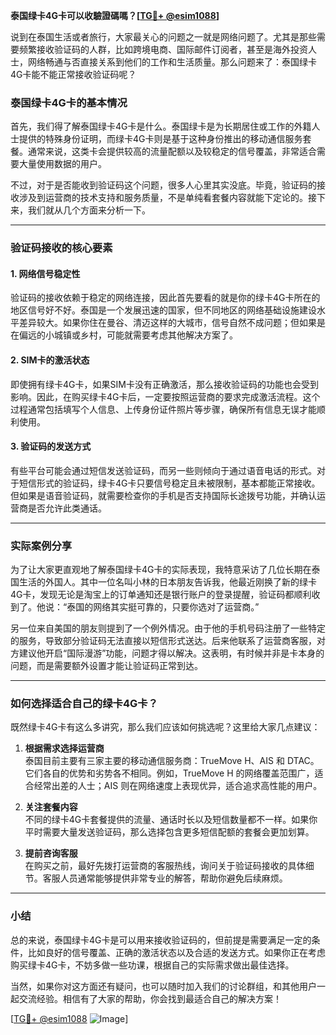 **泰国绿卡4G卡可以收驗證碼嗎？[[TG💪+ @esim1088](https://t.me/s/esim1088)]**

说到在泰国生活或者旅行，大家最关心的问题之一就是网络问题了。尤其是那些需要频繁接收验证码的人群，比如跨境电商、国际邮件订阅者，甚至是海外投资人士，网络畅通与否直接关系到他们的工作和生活质量。那么问题来了：泰国绿卡4G卡能不能正常接收验证码呢？

### 泰国绿卡4G卡的基本情况

首先，我们得了解泰国绿卡4G卡是什么。泰国绿卡是为长期居住或工作的外籍人士提供的特殊身份证明，而绿卡4G卡则是基于这种身份推出的移动通信服务套餐。通常来说，这类卡会提供较高的流量配额以及较稳定的信号覆盖，非常适合需要大量使用数据的用户。

不过，对于是否能收到验证码这个问题，很多人心里其实没底。毕竟，验证码的接收涉及到运营商的技术支持和服务质量，不是单纯看套餐内容就能下定论的。接下来，我们就从几个方面来分析一下。

---

### 验证码接收的核心要素

#### 1. 网络信号稳定性
验证码的接收依赖于稳定的网络连接，因此首先要看的就是你的绿卡4G卡所在的地区信号好不好。泰国是一个发展迅速的国家，但不同地区的网络基础设施建设水平差异较大。如果你住在曼谷、清迈这样的大城市，信号自然不成问题；但如果是在偏远的小城镇或乡村，可能就需要考虑其他解决方案了。

#### 2. SIM卡的激活状态
即使拥有绿卡4G卡，如果SIM卡没有正确激活，那么接收验证码的功能也会受到影响。因此，在购买绿卡4G卡后，一定要按照运营商的要求完成激活流程。这个过程通常包括填写个人信息、上传身份证件照片等步骤，确保所有信息无误才能顺利使用。

#### 3. 验证码的发送方式
有些平台可能会通过短信发送验证码，而另一些则倾向于通过语音电话的形式。对于短信形式的验证码，绿卡4G卡只要信号稳定且未被限制，基本都能正常接收。但如果是语音验证码，就需要检查你的手机是否支持国际长途拨号功能，并确认运营商是否允许此类通话。

---

### 实际案例分享

为了让大家更直观地了解泰国绿卡4G卡的实际表现，我特意采访了几位长期在泰国生活的外国人。其中一位名叫小林的日本朋友告诉我，他最近刚换了新的绿卡4G卡，发现无论是淘宝上的订单通知还是银行账户的登录提醒，验证码都顺利收到了。他说：“泰国的网络其实挺可靠的，只要你选对了运营商。”

另一位来自美国的朋友则提到了一个例外情况。由于他的手机号码注册了一些特定的服务，导致部分验证码无法直接以短信形式送达。后来他联系了运营商客服，对方建议他开启“国际漫游”功能，问题才得以解决。这表明，有时候并非是卡本身的问题，而是需要额外设置才能让验证码正常到达。

---

### 如何选择适合自己的绿卡4G卡？

既然绿卡4G卡有这么多讲究，那么我们应该如何挑选呢？这里给大家几点建议：

1. **根据需求选择运营商**  
   泰国目前主要有三家主要的移动通信服务商：TrueMove H、AIS 和 DTAC。它们各自的优势和劣势各不相同。例如，TrueMove H 的网络覆盖范围广，适合经常出差的人士；AIS 则在网络速度上表现优异，适合追求高性能的用户。

2. **关注套餐内容**  
   不同的绿卡4G卡套餐提供的流量、通话时长以及短信数量都不一样。如果你平时需要大量发送验证码，那么选择包含更多短信配额的套餐会更加划算。

3. **提前咨询客服**  
   在购买之前，最好先拨打运营商的客服热线，询问关于验证码接收的具体细节。客服人员通常能够提供非常专业的解答，帮助你避免后续麻烦。

---

### 小结

总的来说，泰国绿卡4G卡是可以用来接收验证码的，但前提是需要满足一定的条件，比如良好的信号覆盖、正确的激活状态以及合适的发送方式。如果你正在考虑购买绿卡4G卡，不妨多做一些功课，根据自己的实际需求做出最佳选择。

当然，如果你对这方面还有疑问，也可以随时加入我们的讨论群组，和其他用户一起交流经验。相信有了大家的帮助，你会找到最适合自己的解决方案！

[[TG💪+ @esim1088](https://t.me/s/esim1088) ![Image](https://i.postimg.cc/4NQfJmqS/Snipaste-2025-05-13-00-14-12.png)]